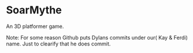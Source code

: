 # SoarMythe
An 3D platformer game.



Note: For some reason Github puts Dylans commits under our( Kay & Ferdi) name.
Just to clearify that he does commit.
